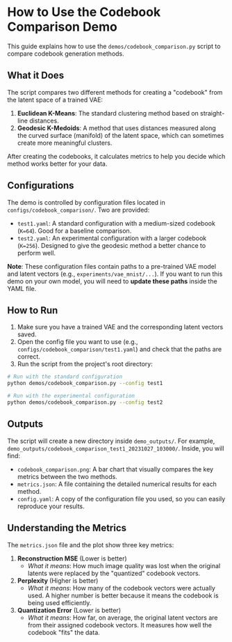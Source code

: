 # How to Use the Codebook Comparison Demo

This guide explains how to use the `demos/codebook_comparison.py` script to compare codebook generation methods.

## What it Does

The script compares two different methods for creating a "codebook" from the latent space of a trained VAE:
1.  **Euclidean K-Means**: The standard clustering method based on straight-line distances.
2.  **Geodesic K-Medoids**: A method that uses distances measured along the curved surface (manifold) of the latent space, which can sometimes create more meaningful clusters.

After creating the codebooks, it calculates metrics to help you decide which method works better for your data.

## Configurations

The demo is controlled by configuration files located in `configs/codebook_comparison/`. Two are provided:

-   `test1.yaml`: A standard configuration with a medium-sized codebook (`K=64`). Good for a baseline comparison.
-   `test2.yaml`: An experimental configuration with a larger codebook (`K=256`). Designed to give the geodesic method a better chance to perform well.

**Note**: These configuration files contain paths to a pre-trained VAE model and latent vectors (e.g., `experiments/vae_mnist/...`). If you want to run this demo on your own model, you will need to **update these paths** inside the YAML file.

## How to Run

1.  Make sure you have a trained VAE and the corresponding latent vectors saved.
2.  Open the config file you want to use (e.g., `configs/codebook_comparison/test1.yaml`) and check that the paths are correct.
3.  Run the script from the project's root directory:

```bash
# Run with the standard configuration
python demos/codebook_comparison.py --config test1

# Run with the experimental configuration
python demos/codebook_comparison.py --config test2
```

## Outputs

The script will create a new directory inside `demo_outputs/`. For example, `demo_outputs/codebook_comparison_test1_20231027_103000/`. Inside, you will find:

-   `codebook_comparison.png`: A bar chart that visually compares the key metrics between the two methods.
-   `metrics.json`: A file containing the detailed numerical results for each method.
-   `config.yaml`: A copy of the configuration file you used, so you can easily reproduce your results.

## Understanding the Metrics

The `metrics.json` file and the plot show three key metrics:

1.  **Reconstruction MSE** (Lower is better)
    -   *What it means*: How much image quality was lost when the original latents were replaced by the "quantized" codebook vectors.
2.  **Perplexity** (Higher is better)
    -   *What it means*: How many of the codebook vectors were actually used. A higher number is better because it means the codebook is being used efficiently.
3.  **Quantization Error** (Lower is better)
    -   *What it means*: How far, on average, the original latent vectors are from their assigned codebook vectors. It measures how well the codebook "fits" the data.
